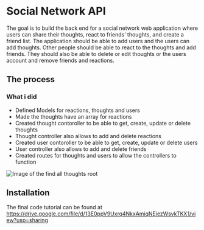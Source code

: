 # Social Network API

The goal is to build the back end for a social network web application where users can share their thoughts, react to friends’ thoughts, and create a friend list. The application should be able to add users and the users can add thoughts. Other people should be able to react to the thoughts and add friends. They should also be able to delete or edit thoughts or the users account and remove friends and reactions.

## The process

### What i did
* Defined Models for reactions, thoughts and users
* Made the thoughts have an array for reactions
* Created thought contoroller to be able to get, create, update or delete thoughts
* Thought controller also allows to add and delete reactions
* Created user contoroller to be able to get, create, update or delete users
* User controller also allows to add and delete friends
* Created routes for thoughts and users to allow the controllers to function

![Image of the find all thoughts root]()
  
## Installation 
The final code tutorial can be found at https://drive.google.com/file/d/13E0ppV9Uxrq4NkxAmiqNEiezWsvkTKX1/view?usp=sharing 
